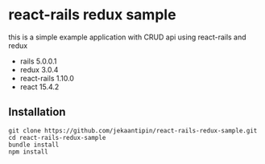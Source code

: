 # react-rails redux sample
this is a simple example application with CRUD api using react-rails and redux
* rails 5.0.0.1
* redux 3.0.4
* react-rails 1.10.0
* react 15.4.2

## Installation

```
git clone https://github.com/jekaantipin/react-rails-redux-sample.git
cd react-rails-redux-sample
bundle install
npm install
```
